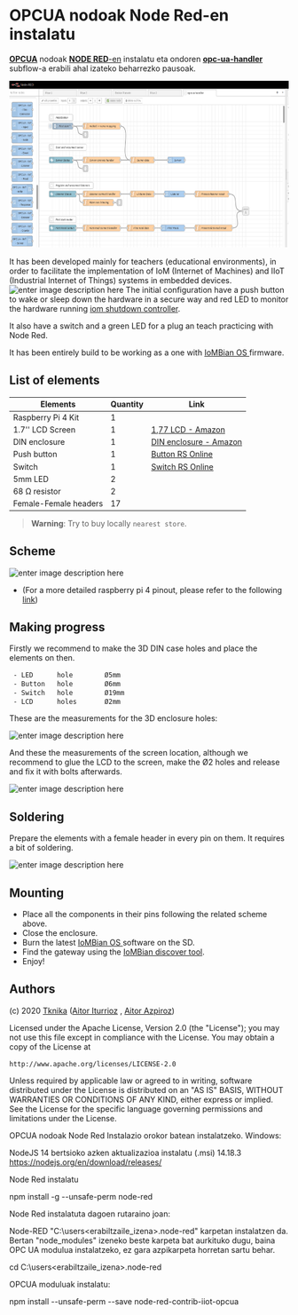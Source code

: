 # OPCUA nodoak Node Red-en instalatu

[**OPCUA**](https://opcfoundation.org/) nodoak [**NODE RED**-en](https://nodered.org/) instalatu eta ondoren [**opc-ua-handler**](https://github.com/Tknika/node-red-subflows/tree/master/opc-ua-handler) subflow-a erabili ahal izateko beharrezko pausoak. 


<p align="center">
  <img src="/Irudiak/OPCUAhandler.png" width="624" height="300">
</p>


It has been developed mainly for teachers (educational environments), in order to facilitate the implementation of IoM (Internet of Machines) and IIoT (Industrial Internet of Things) systems in embedded devices.
![enter image description here](images/IOM2040k.png "IOM2040")
The initial configuration have a push button to wake or sleep down the hardware in a secure way and red LED to monitor the hardware running [iom shutdown controller](https://github.com/Tknika/iom2040-shutdown-controller).

 It also have a switch and a green LED for a plug an teach practicing with Node Red.  
 
It has been entirely build to be working as a one with [IoMBian OS ](https://github.com/Tknika/iombian) firmware.


## List of elements
|Elements| Quantity | Link | 
|---|---|---|
| Raspberry Pi 4 Kit| 1 | |
| 1.7'' LCD Screen| 1 |[1,77 LCD - Amazon](https://www.amazon.es/AZDelivery-Pantalla-Pulgadas-p%C3%ADxeles-Display/dp/B07TJGF8HS/ref=sr_1_2?__mk_es_ES=%C3%85M%C3%85%C5%BD%C3%95%C3%91&dchild=1&keywords=raspberry%2Bpi%2B1.77%2Btft&qid=1603185668&sr=8-2&th=1)|
| DIN enclosure| 1 |[DIN enclosure - Amazon](https://www.amazon.es/GeeekPi-Caja-para-Raspberry-riel/dp/B083B93PPM)|
| Push button| 1 |[Button RS Online](https://es.rs-online.com/web/p/botones-pulsadores/0320988/)|
| Switch| 1 |[Switch RS Online](https://es.rs-online.com/web/p/botones-pulsadores/1115778/)|
| 5mm LED| 2 ||
| 68 Ω resistor| 2 ||
| Female-Female headers| 17 ||

> **Warning**: Try to buy locally ```nearest store```.

## Scheme
![enter image description here](images/IOM2040_bb.png "Scheme")


  - (For a more detailed raspberry pi 4 pinout, please refer to the following [link](https://www.raspberrypi.org/documentation/usage/gpio/))


## Making progress

Firstly we recommend to make the 3D DIN case holes and place the elements on then. 

	 - LED 		hole 		Ø5mm
	 - Button 	hole 		Ø6mm
	 - Switch 	hole 		Ø19mm
	 - LCD		holes		Ø2mm

These are the measurements for the 3D enclosure holes:

![enter image description here](images/IOM2040%202D.png "3D enclosure")

And these the measurements of the screen location, although we recommend to glue the LCD to the screen, make the Ø2 holes and release and fix it with bolts afterwards.

![enter image description here](images/Pantaila%20CAD%202D.png "LCD")
## Soldering

Prepare the elements with a female header in every pin on them. It requires a bit of soldering.

![enter image description here](images/Elementuak.png)

## Mounting

 - Place all the components in their pins following the related scheme above.
 - Close the enclosure.
 - Burn the latest [IoMBian OS ](https://github.com/Tknika/iombian)  software on the SD.
 - Find the gateway using the [IoMBian discover tool](https://github.com/Tknika/iombian-discover).
 - Enjoy!

## Authors

(c) 2020 [Tknika](https://tknika.eus/) ([Aitor Iturrioz](https://github.com/bodiroga) ,  [Aitor Azpiroz](https://github.com/axpirina))

Licensed under the Apache License, Version 2.0 (the "License");
you may not use this file except in compliance with the License.
You may obtain a copy of the License at

    http://www.apache.org/licenses/LICENSE-2.0

Unless required by applicable law or agreed to in writing, software
distributed under the License is distributed on an "AS IS" BASIS,
WITHOUT WARRANTIES OR CONDITIONS OF ANY KIND, either express or implied.
See the License for the specific language governing permissions and
limitations under the License.


OPCUA nodoak Node Red Instalazio orokor batean instalatzeko.
Windows:

NodeJS 14 bertsioko azken aktualizazioa instalatu (.msi) 14.18.3
https://nodejs.org/en/download/releases/

Node Red instalatu

npm install -g --unsafe-perm node-red

Node Red instalatuta dagoen rutaraino joan:

Node-RED "C:\\users\<erabiltzaile_izena>\.node-red" karpetan instalatzen da. Bertan "node_modules" izeneko beste karpeta bat aurkituko dugu, baina OPC UA modulua instalatzeko, ez gara azpikarpeta horretan sartu behar.


cd C:\\users\<erabiltzaile_izena>\.node-red

OPCUA moduluak instalatu:

npm install --unsafe-perm --save node-red-contrib-iiot-opcua
